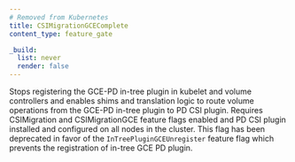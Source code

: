 ```yaml
---
# Removed from Kubernetes
title: CSIMigrationGCEComplete
content_type: feature_gate

_build:
  list: never
  render: false
---
```

Stops registering the GCE-PD in-tree plugin in
kubelet and volume controllers and enables shims and translation logic to
route volume operations from the GCE-PD in-tree plugin to PD CSI plugin.
Requires CSIMigration and CSIMigrationGCE feature flags enabled and PD CSI
plugin installed and configured on all nodes in the cluster. This flag has
been deprecated in favor of the `InTreePluginGCEUnregister` feature flag which
prevents the registration of in-tree GCE PD plugin.
